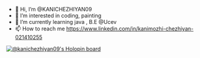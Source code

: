 - 👋 Hi, I’m @KANICHEZHIYAN09
- 👀 I’m interested in coding, painting 
- 🌱 I’m currently learning java , B.E @Ucev
- 📫 How to reach me https://www.linkedin.com/in/kanimozhi-chezhiyan-021410255

[![@kanichezhiyan09's Holopin board](https://holopin.me/kanichezhiyan09)](https://holopin.io/@kanichezhiyan09)


